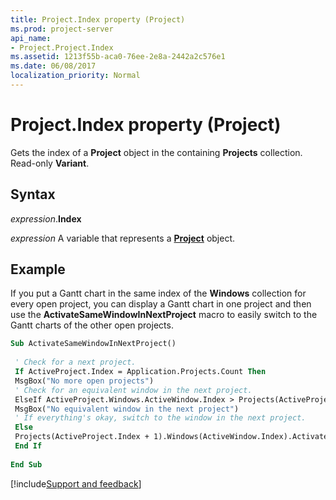 ```yaml
---
title: Project.Index property (Project)
ms.prod: project-server
api_name:
- Project.Project.Index
ms.assetid: 1213f55b-aca0-76ee-2e8a-2442a2c576e1
ms.date: 06/08/2017
localization_priority: Normal
---
```



# Project.Index property (Project)

Gets the index of a  **Project** object in the containing **Projects** collection. Read-only **Variant**.


## Syntax

_expression_.**Index**

_expression_ A variable that represents a **[Project](project.project.md)** object.


## Example

If you put a Gantt chart in the same index of the  **Windows** collection for every open project, you can display a Gantt chart in one project and then use the **ActivateSameWindowInNextProject** macro to easily switch to the Gantt charts of the other open projects.


```vb
Sub ActivateSameWindowInNextProject() 
 
 ' Check for a next project. 
 If ActiveProject.Index = Application.Projects.Count Then 
 MsgBox("No more open projects") 
 ' Check for an equivalent window in the next project. 
 ElseIf ActiveProject.Windows.ActiveWindow.Index > Projects(ActiveProject.Index + 1).Windows.Count Then 
 MsgBox("No equivalent window in the next project") 
 ' If everything's okay, switch to the window in the next project. 
 Else 
 Projects(ActiveProject.Index + 1).Windows(ActiveWindow.Index).Activate 
 End If 
 
End Sub
```

[!include[Support and feedback](~/includes/feedback-boilerplate.md)]